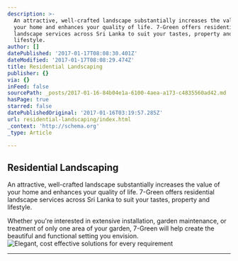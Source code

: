 ```yaml
---
description: >-
  An attractive, well-crafted landscape substantially increases the value of
  your home and enhances your quality of life. 7-Green offers residential
  landscape services across Sri Lanka to suit your tastes, property and
  lifestyle.
author: []
datePublished: '2017-01-17T08:08:30.401Z'
dateModified: '2017-01-17T08:08:29.474Z'
title: Residential Landscaping
publisher: {}
via: {}
inFeed: false
sourcePath: _posts/2017-01-16-84b04e1a-6100-4aea-a173-c4835560ad42.md
hasPage: true
starred: false
datePublishedOriginal: '2017-01-16T03:19:57.285Z'
url: residential-landscaping/index.html
_context: 'http://schema.org'
_type: Article

---
```

## **Residential Landscaping**

An attractive, well-crafted landscape substantially increases the value of your home and enhances your quality of life. 7-Green offers residential landscape services across Sri Lanka to suit your tastes, property and lifestyle.

Whether you're interested in extensive installation, garden maintenance, or treatment of only one area of your garden, 7-Green will help create the beautiful and functional setting you envision.
![Elegant, cost effective solutions for every requirement ](https://the-grid-user-content.s3-us-west-2.amazonaws.com/65f5bec1-6d4b-41aa-90a8-dbd40f97012c.jpg)

---